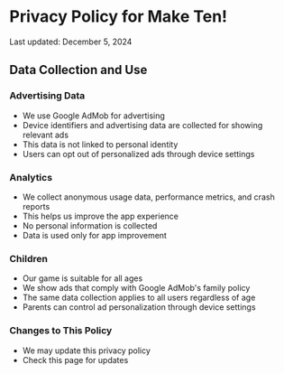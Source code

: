 # Privacy Policy for Make Ten!

Last updated: December 5, 2024

## Data Collection and Use

### Advertising Data
- We use Google AdMob for advertising
- Device identifiers and advertising data are collected for showing relevant ads
- This data is not linked to personal identity
- Users can opt out of personalized ads through device settings

### Analytics
- We collect anonymous usage data, performance metrics, and crash reports
- This helps us improve the app experience
- No personal information is collected
- Data is used only for app improvement

### Children
- Our game is suitable for all ages
- We show ads that comply with Google AdMob's family policy
- The same data collection applies to all users regardless of age
- Parents can control ad personalization through device settings

### Changes to This Policy
- We may update this privacy policy
- Check this page for updates
